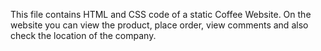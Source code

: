 This file contains HTML and CSS code of a static Coffee Website. On the website you can view the product, place order, view comments and also check the location of the company.
